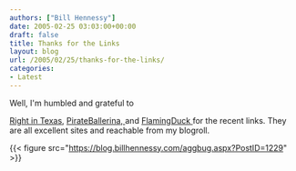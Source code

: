 ```yaml
---
authors: ["Bill Hennessy"]
date: 2005-02-25 03:03:00+00:00
draft: false
title: Thanks for the Links
layout: blog
url: /2005/02/25/thanks-for-the-links/
categories:
- Latest
---
```


Well, I'm humbled and grateful to 




[Right in Texas](https://rightintx.blogspot.com/), [PirateBallerina, ](https://www.pirateballerina.com)and [FlamingDuck ](https://flamingduck.blogspot.com/)for the recent links. They are all excellent sites and reachable from my blogroll.




{{< figure src="https://blog.billhennessy.com/aggbug.aspx?PostID=1229" >}}

